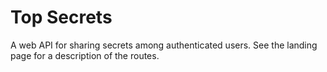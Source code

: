 # Top Secrets

A web API for sharing secrets among authenticated users. See the landing page for a description of the routes.
